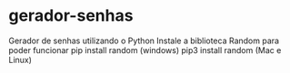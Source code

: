 # gerador-senhas
Gerador de senhas utilizando o Python 
Instale a biblioteca Random para poder funcionar
pip install random (windows)
pip3 install random (Mac e Linux)

